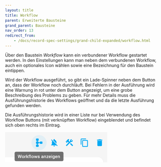 ```yaml
---
layout: title
title: Workflow
parent: Erweiterte Bausteine
grand_parent: Bausteine
nav_order: 13
redirect_from:
    - /docs/record-spec-settings/grand-child-expanded/workflow.html
---
```


Über den Baustein _Workflow_ kann ein verbundener Workflow gestartet werden.
In den Einstellungen kann man neben dem verbundenen Workflow,
auch ein optionales Icon wählen sowie eine Bezeichnung für den Baustein eintippen.

Wird der Workflow ausgeführt, so gibt ein Lade-Spinner neben dem Button an, dass der Workflow noch durchläuft.
Bei Fehlern in der Ausführung wird eine Warnung in rot unter dem Button angezeigt, um eine grobe Beschreibung des Problems zu geben.
Für mehr Details muss die Ausführungshistorie des Workflows geöffnet und da die letzte Ausführung gefunden werden.

Die Ausführungshistorie wird in einer Liste nur bei Verwendung des Workflow Buttons (mit verknüpften Workflow) eingeblendet und
befindet sich oben rechts im Eintrag.

![workflow](\old_assets\record-spec-settings\workflow.png 'workflow')
